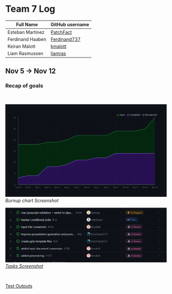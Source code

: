 # Team 7 Log

| Full Name        | GitHub username                                 |
| ---------------- | ----------------------------------------------- |
| Esteban Martinez | [PatchFact](https://github.com/PatchFact)       |
| Ferdinand Haaben | [Ferdinand737](https://github.com/Ferdinand737) |
| Keiran Malott    | [kmalott](https://github.com/kmalott)           |
| Liam Rasmussen   | [liamras](https://github.com/liamras)           |

## Nov 5 -> Nov 12

### Recap of goals
<br>

![table-screenshot](../../img/burnup-10.png)
<br>
_Burnup chart Screenshot_

![table-screenshot](../../img/table-10.png)
<br>
[_Tasks Screenshot_](https://github.com/orgs/COSC-499-W2023/projects/1/views/8?filterQuery=milestone%3A%22Week+10%22)

<br>

[Test Outputs](https://github.com/COSC-499-W2023/year-long-project-team-7/actions)

